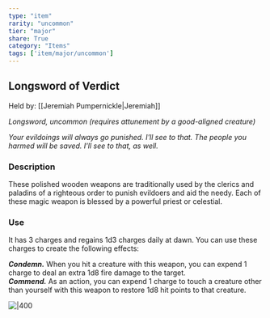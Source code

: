 ```yaml
---
type: "item"
rarity: "uncommon"
tier: "major"
share: True
category: "Items"
tags: ['item/major/uncommon']
---
```

## Longsword of Verdict

Held by: [[Jeremiah Pumpernickle|Jeremiah]]

_Longsword, uncommon (requires attunement by a good-aligned creature)_

_Your evildoings will always go punished. I'll see to that. The people you harmed will be saved. I'll see to that, as well._

### Description

These polished wooden weapons are traditionally used by the clerics and paladins of a righteous order to punish evildoers and aid the needy. Each of these magic weapon is blessed by a powerful priest or celestial.

### Use

It has 3 charges and regains 1d3 charges daily at dawn. You can use these charges to create the following effects:

_**Condemn.**_ When you hit a creature with this weapon, you can expend 1 charge to deal an extra 1d8 fire damage to the target.  
_**Commend.**_ As an action, you can expend 1 charge to touch a creature other than yourself with this weapon to restore 1d8 hit points to that creature.

![|400](https://i.redd.it/mcm97v8c77741.png)